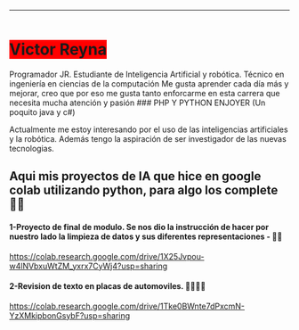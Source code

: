 <hr>

<div style="width:100%; display:flex; aling-items:center;">
<h1 style="background-color:red;text-align: center;">Victor Reyna</h1>
</div>
Programador JR. Estudiante de Inteligencia Artificial y robótica. Técnico en ingeniería en ciencias de la computación 
Me gusta aprender cada día más y mejorar, creo que por eso me gusta tanto enforcarme en esta carrera que necesita mucha atención y pasión
### PHP Y PYTHON ENJOYER (Un poquito java y c#)

Actualmente me estoy interesando por el uso de las inteligencias artificiales y la robótica. Además tengo la aspiración de ser investigador de las nuevas tecnologias.
 
## Aqui mis proyectos de IA que hice en google colab utilizando python, para algo los complete 🐱‍👤 

#### 1-Proyecto de final de modulo. Se nos dio la instrucción de hacer por nuestro lado la limpieza de datos y sus diferentes representaciones - 🐱‍🚀
https://colab.research.google.com/drive/1X25Jvpou-w4lNVbxuWtZM_yxrx7CyWj4?usp=sharing
#### 2-Revision de texto en placas de automoviles. 🐱‍💻🐱‍💻
https://colab.research.google.com/drive/1Tke0BWnte7dPxcmN-YzXMkipbonGsybF?usp=sharing
